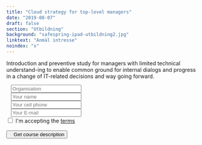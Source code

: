 ```yaml
---
title: "Cloud strategy for top-level managers"
date: "2019-08-07"
draft: false
section: "Utbildning"
background: "safespring-ipad-utbildning2.jpg"
linktext: "Anmäl intresse"
noindex: "x"
---
```


Introduction and preventive study for managers with limited technical understand-ing to enable common ground for internal dialogs and progress in a change of IT-related decisions and way going forward.

<script src="//twitter.github.io/typeahead.js/releases/latest/typeahead.bundle.js"></script>
<style>
  .twitter-typeahead .tt-hint{color:#195f8c}.twitter-typeahead .tt-menu{max-height:300px;overflow:auto;border:1px solid #195f8c;border-top:none;border-radius:0 0 25px 25px;width:298px;margin:-7px 0 0 -52px}.twitter-typeahead .tt-suggestion{background-color:#fafefe;padding:5px 10px;color:#323232}.tt-suggestion:first-child{margin:7px 0 0 0;padding-top:10px}.tt-suggestion:last-child{padding-bottom:20px}.twitter-typeahead .tt-suggestion:hover{background-color:#fafefe;color:#195f8c}
</style>
<script>
  jQuery(document).ready(function(){var t=null,a=jQuery("#up-client-name-input");if(a.length){var i=jQuery("<input type='hidden' name='Client.dunsNo' />"),e=jQuery("<b id='up-client-spinner' class='fa fa-refresh fa-spin' />");e.hide(),a.after(i),a.after(e),a.typeahead({hint:!0,highlight:!0,minLength:3},{name:"clients",limit:25,source:function(e,n,a){t&&clearTimeout(t),t=setTimeout(function(){$.ajax({type:"GET",url:"https://power.upsales.com/api/external/soliditet/clientSearch?name="+e,success:function(e){a(e.data)},error:function(e){}})},200)},templates:{suggestion:function(e){return"<div><div>"+e.name+"</div><span style='color: #323232; font-size: 10px;'>"+e.city+"</span></div>"}}}).bind("typeahead:autocompleted",function(e,n){a.typeahead("val",n.name),i.val(n.dunsNo),a.blur()}).bind("typeahead:select",function(e,n){a.typeahead("val",n.name),i.val(n.dunsNo)}).bind("typeahead:cursorchange",function(e,n){a.typeahead("val",n.name),i.val(n.dunsNo)}).on("typeahead:asyncrequest",function(){e.show()}).on("typeahead:asynccancel typeahead:asyncreceive",function(){e.hide()})}});
</script>
<form id="up-form" name="form_9549ue770a5b7152b4b9796393b0943084e71" action="https://power.upsales.com/api/external/formSubmit" method="POST">
  <div class="form"><i class="fas fa-briefcase"></i>&nbsp;&nbsp;&nbsp;<input maxlength="512" type="text" id="up-client-name-input" name="Client.name" required="" placeholder="Organisation"></div>
  <div class="form"><i class="fas fa-user-tie"></i>&nbsp;&nbsp;&nbsp;<input maxlength="512" type="text" name="Contact.name" required="" placeholder="Your name"></div>
  <div class="form"><i class="fas fa-mobile-alt"></i>&nbsp;&nbsp;&nbsp;<input maxlength="512" type="text" name="Contact.cellPhone" required="" placeholder="Your cell phone"></div>
  <div class="form"><i class="fas fa-envelope"></i>&nbsp;&nbsp;&nbsp;<input maxlength="512" type="email" id="up-email-input" autocomplete="off" name="Contact.email" required="required" placeholder="Your E-mail"></div>
  <div class="inputGroup">
    <input id="villkor" type="checkbox" value="on" name="singleOptIn.1570524135523">
    <label for="villkor">I'm accepting the <a class="orange" href="/ipad/villkor/">terms</a></label>
  </div>
  <input type="hidden" value="Cloud strategy for top-level managers" name="Extra.1570014130220" checked>
	<!-- REQUIRED FIELDS -->
  <input type="hidden" name="formCid" value="9549">
	<input type="hidden" name="formId" value="9549ue770a5b7152b4b9796393b0943084e71">
	<input type="hidden" name="isFrame" value="false">
	<input type="text" value="" name="validation" style="display: none;">
	<!-- END OF REQUIRED FIELDS -->
  <br>
	<button type="submit" class="button"><i class="fas fa-paper-plane"></i>&nbsp;&nbsp;&nbsp;Get course description</button>
</form>
<script>(function(){var form = document.getElementById("up-form");if(form) {form.addEventListener("submit", function(ev) {var button = ev.target.querySelector("button[type=submit]");if(button) {button.disabled = true;}});}})();</script>
